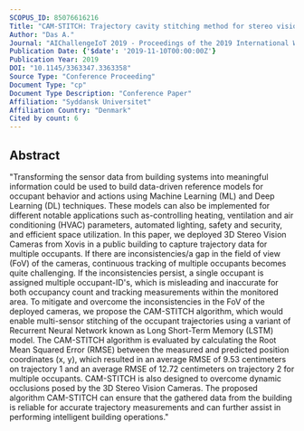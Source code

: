 ```yaml
---
SCOPUS_ID: 85076616216
Title: "CAM-STITCH: Trajectory cavity stitching method for stereo vision cameras in a public building"
Author: "Das A."
Journal: "AIChallengeIoT 2019 - Proceedings of the 2019 International Workshop on Challenges in Artificial Intelligence and Machine Learning for Internet of Things"
Publication Date: {'$date': '2019-11-10T00:00:00Z'}
Publication Year: 2019
DOI: "10.1145/3363347.3363358"
Source Type: "Conference Proceeding"
Document Type: "cp"
Document Type Description: "Conference Paper"
Affiliation: "Syddansk Universitet"
Affiliation Country: "Denmark"
Cited by count: 6
---
```


## Abstract
"Transforming the sensor data from building systems into meaningful information could be used to build data-driven reference models for occupant behavior and actions using Machine Learning (ML) and Deep Learning (DL) techniques. These models can also be implemented for different notable applications such as-controlling heating, ventilation and air conditioning (HVAC) parameters, automated lighting, safety and security, and efficient space utilization. In this paper, we deployed 3D Stereo Vision Cameras from Xovis in a public building to capture trajectory data for multiple occupants. If there are inconsistencies/a gap in the field of view (FoV) of the cameras, continuous tracking of multiple occupants becomes quite challenging. If the inconsistencies persist, a single occupant is assigned multiple occupant-ID's, which is misleading and inaccurate for both occupancy count and tracking measurements within the monitored area. To mitigate and overcome the inconsistencies in the FoV of the deployed cameras, we propose the CAM-STITCH algorithm, which would enable multi-sensor stitching of the occupant trajectories using a variant of Recurrent Neural Network known as Long Short-Term Memory (LSTM) model. The CAM-STITCH algorithm is evaluated by calculating the Root Mean Squared Error (RMSE) between the measured and predicted position coordinates (x, y), which resulted in an average RMSE of 9.53 centimeters on trajectory 1 and an average RMSE of 12.72 centimeters on trajectory 2 for multiple occupants. CAM-STITCH is also designed to overcome dynamic occlusions posed by the 3D Stereo Vision Cameras. The proposed algorithm CAM-STITCH can ensure that the gathered data from the building is reliable for accurate trajectory measurements and can further assist in performing intelligent building operations."
